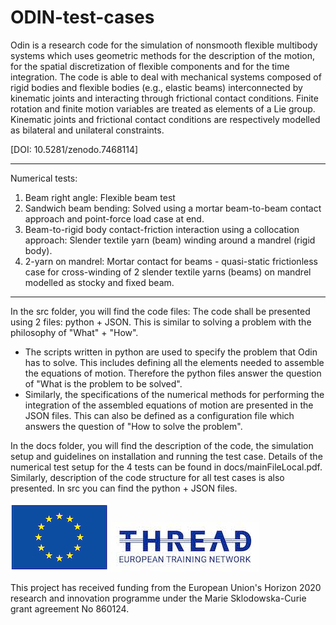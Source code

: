# ODIN-test-cases
Odin is a research code for the simulation of nonsmooth flexible multibody systems which uses geometric methods for the description of the motion, for the spatial discretization of flexible components and for the time integration. The code is able to deal with mechanical systems composed of rigid bodies and flexible bodies (e.g., elastic beams) interconnected by kinematic joints and interacting through frictional contact conditions. Finite rotation and finite motion variables are treated as elements of a Lie group. Kinematic joints and frictional contact conditions are respectively modelled as bilateral and unilateral constraints. 

[DOI: 10.5281/zenodo.7468114]

---
Numerical tests:
1. Beam right angle: Flexible beam test
2. Sandwich beam bending: Solved using a mortar beam-to-beam contact approach and point-force load case at end.
3. Beam-to-rigid body contact-friction interaction using a collocation approach: Slender textile yarn (beam) winding around a mandrel (rigid body).
4. 2-yarn on mandrel: Mortar contact for beams - quasi-static frictionless case for cross-winding of 2 slender textile yarns (beams) on mandrel modelled as stocky and fixed beam.


---
In the src folder, you will find the code files:
The code shall be presented using 2 files: python + JSON. This is similar to solving a problem with the philosophy of "What" + "How". 
- The scripts written in python are used to specify the problem that Odin has to solve. This includes defining all the elements needed to assemble the equations of motion. Therefore the python files answer the question of "What is the problem to be solved".
- Similarly, the specifications of the numerical methods for performing the integration of the assembled equations of motion are presented in the JSON files. This can also be defined as a configuration file which answers the question of "How to solve the problem".

In the docs folder, you will find the description of the code, the simulation setup and guidelines on installation and running the test case.
Details of the numerical test setup for the 4 tests can be found in docs/mainFileLocal.pdf. Similarly, description of the code structure for all test cases is also presented. In src you can find the python + JSON files. 

![This is an image](https://github.com/THREAD-2-3/.github/blob/main/profile/flag_yellow.png)
![This is an image](https://github.com/THREAD-2-3/.github/blob/main/profile/thread-logo.jpg) 

This project has received funding from the European Union's Horizon 2020 research and innovation programme under the Marie Sklodowska-Curie grant agreement No 860124. 


 
